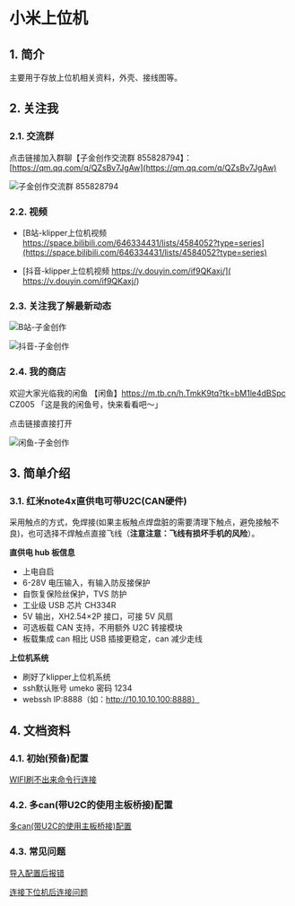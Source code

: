 # 小米上位机

## 1. 简介

主要用于存放上位机相关资料，外壳、接线图等。

## 2. 关注我

### 2.1. 交流群

点击链接加入群聊【子金创作交流群 855828794】：[https://qm.qq.com/q/QZsBv7JgAw](https://qm.qq.com/q/QZsBv7JgAw)

![子金创作交流群 855828794](vx_images/zijinchuangzuoqq.png)

### 2.2. 视频

- [B站-klipper上位机视频 https://space.bilibili.com/646334431/lists/4584052?type=series](https://space.bilibili.com/646334431/lists/4584052?type=series)

- [抖音-klipper上位机视频 https://v.douyin.com/if9QKaxj/]( https://v.douyin.com/if9QKaxj/)

### 2.3. 关注我了解最新动态

![B站-子金创作](vx_images/bilibilierweima.png)

![抖音-子金创作](vx_images/douyinerweima.png)


### 2.4. 我的商店

欢迎大家光临我的闲鱼 【闲鱼】https://m.tb.cn/h.TmkK9tq?tk=bM1le4dBSpc CZ005 「这是我的闲鱼号，快来看看吧～」

点击链接直接打开

![闲鱼-子金创作](vx_images/xianyuerweima.jpg)


## 3. 简单介绍

### 3.1. 红米note4x直供电可带U2C(CAN硬件)

采用触点的方式，免焊接(如果主板触点焊盘脏的需要清理下触点，避免接触不良)，也可选择不焊触点直接飞线（**注意注意：飞线有损坏手机的风险**）。

**直供电 hub 板信息**

- 上电自启
- 6-28V 电压输入，有输入防反接保护
- 自恢复保险丝保护，TVS 防护
- 工业级 USB 芯片 CH334R
- 5V 输出，XH2.54×2P 接口，可接 5V 风扇
- 可选板载 CAN 支持，不用额外 U2C 转接模块
- 板载集成 can 相比 USB 插接更稳定，can 减少走线

**上位机系统**

- 刷好了klipper上位机系统
- ssh默认账号 umeko 密码 1234
- webssh IP:8888（如：http://10.10.10.100:8888）


## 4. 文档资料

### 4.1. 初始(预备)配置


[WIFI刷不出来命令行连接](./doc/WIFI刷不出来命令行连接.md)

### 4.2. 多can(带U2C的使用主板桥接)配置

[多can(带U2C的使用主板桥接)配置](./doc/多can配置/README.md)


### 4.3. 常见问题

[导入配置后报错](./doc/导入配置后报错.md)

[连接下位机后连接问题](./doc/连接下位机后连接问题.md)
